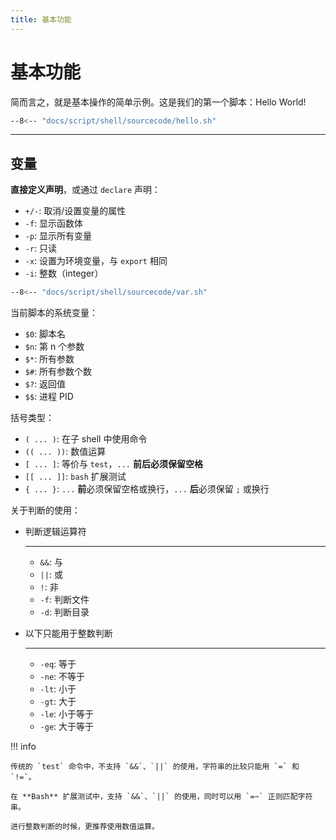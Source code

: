 ```yaml
---
title: 基本功能
---
```


基本功能
========

简而言之，就是基本操作的简单示例。这是我们的第一个脚本：Hello World!

``` bash title="hello.sh"
--8<-- "docs/script/shell/sourcecode/hello.sh"
```

***

变量
----

**直接定义声明**，或通过 `declare` 声明：

- `+/-`: 取消/设置变量的属性
- `-f`: 显示函数体
- `-p`: 显示所有变量
- `-r`: 只读
- `-x`: 设置为环境变量，与 `export` 相同
- `-i`: 整数（integer）

``` bash title="var.sh"
--8<-- "docs/script/shell/sourcecode/var.sh"
```

当前脚本的系统变量：

- `$0`: 脚本名
- `$n`: 第 n 个参数
- `$*`: 所有参数
- `$#`: 所有参数个数
- `$?`: 返回值
- `$$`: 进程 PID

括号类型：

- ` ( ... ) `: 在子 shell 中使用命令
- `(( ... ))`: 数值运算
- ` [ ... ] `: 等价与 `test`，`...` **前后必须保留空格**
- `[[ ... ]]`: `bash` 扩展测试
- ` { ... } `: `...` **前**必须保留空格或换行，`...` **后**必须保留 `;` 或换行

关于判断的使用：

<div class="grid cards" markdown>

-   判断逻辑运算符

    ***
    
    - `&&`: 与
    - `||`: 或
    - `!`: 非
    - `-f`: 判断文件
    - `-d`: 判断目录
    
-   以下只能用于整数判断
    
    ***

    - `-eq`: 等于 
    - `-ne`: 不等于
    - `-lt`: 小于
    - `-gt`: 大于
    - `-le`: 小于等于
    - `-ge`: 大于等于

</div>

!!! info

    传统的 `test` 命令中，不支持 `&&`、`||` 的使用，字符串的比较只能用 `=` 和 `!=`。

    在 **Bash** 扩展测试中，支持 `&&`、`||` 的使用，同时可以用 `=~` 正则匹配字符串。

    进行整数判断的时候，更推荐使用数值运算。
